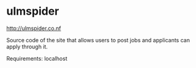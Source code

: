 # ulmspider

http://ulmspider.co.nf

Source code of the site that allows users to post jobs and applicants can apply through it. 

Requirements:
localhost
